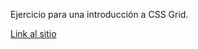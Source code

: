 Ejercicio para una introducción a CSS Grid.

[Link al sitio](https://dbsantiago.github.io/Codecademy/FrontEndEngineer/37-gridIntro/index.html)